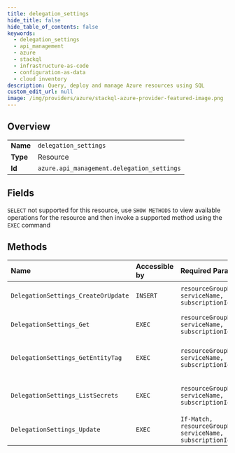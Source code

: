 ```yaml
---
title: delegation_settings
hide_title: false
hide_table_of_contents: false
keywords:
  - delegation_settings
  - api_management
  - azure    
  - stackql
  - infrastructure-as-code
  - configuration-as-data
  - cloud inventory
description: Query, deploy and manage Azure resources using SQL
custom_edit_url: null
image: /img/providers/azure/stackql-azure-provider-featured-image.png
---
```

  
    

## Overview
<table><tbody>
<tr><td><b>Name</b></td><td><code>delegation_settings</code></td></tr>
<tr><td><b>Type</b></td><td>Resource</td></tr>
<tr><td><b>Id</b></td><td><code>azure.api_management.delegation_settings</code></td></tr>
</tbody></table>

## Fields
`SELECT` not supported for this resource, use `SHOW METHODS` to view available operations for the resource and then invoke a supported method using the `EXEC` command  
## Methods
| Name | Accessible by | Required Params | Description |
|:-----|:--------------|:----------------|:------------|
| `DelegationSettings_CreateOrUpdate` | `INSERT` | `resourceGroupName, serviceName, subscriptionId` | Create or Update Delegation settings. |
| `DelegationSettings_Get` | `EXEC` | `resourceGroupName, serviceName, subscriptionId` | Get Delegation Settings for the Portal. |
| `DelegationSettings_GetEntityTag` | `EXEC` | `resourceGroupName, serviceName, subscriptionId` | Gets the entity state (Etag) version of the DelegationSettings. |
| `DelegationSettings_ListSecrets` | `EXEC` | `resourceGroupName, serviceName, subscriptionId` | Gets the secret validation key of the DelegationSettings. |
| `DelegationSettings_Update` | `EXEC` | `If-Match, resourceGroupName, serviceName, subscriptionId` | Update Delegation settings. |
